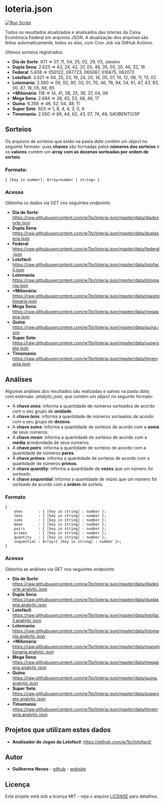 # loteria.json

[![Run Script](https://github.com/guilhermeasn/loteria.json/actions/workflows/run.yml/badge.svg)](https://github.com/guilhermeasn/loteria.json/actions/workflows/run.yml)

Todos os resultados atualizados e analisados das loterias da Caixa Econômica Federal em arquivos JSON. A atualização dos arquivos são feitas automaticamente, todos os dias, com Cron Job via GitHub Actions.

Últimos sorteios registrados:

 - **Dia de Sorte**: <!--diadesorte-->871 => 07, 11, 04, 25, 02, 29, 03, Janeiro
 - **Dupla Sena**: <!--duplasena-->2.625 => 43, 24, 42, 37, 05, 46, 35, 05, 20, 46, 32, 16
 - **Federal**: <!--federal-->5.838 => 050122, 067723, 065087, 016875, 062072
 - **Lotofácil**: <!--lotofacil-->3.021 => 04, 25, 23, 19, 24, 20, 14, 05, 07, 10, 12, 08, 11, 13, 02
 - **Lotomania**: <!--lotomania-->2.580 => 59, 02, 90, 03, 01, 70, 46, 78, 94, 54, 61, 47, 43, 83, 00, 87, 19, 05, 88, 85
 - **+Milionária**: <!--maismilionaria-->118 => 14, 41, 38, 25, 36, 37, 04, 06
 - **Mega Sena**: <!--megasena-->2.684 => 26, 45, 53, 48, 46, 17
 - **Quina**: <!--quina-->6.358 => 46, 52, 04, 48, 11
 - **Super Sete**: <!--supersete-->503 => 1, 8, 4, 4, 3, 0, 9
 - **Timemania**: <!--timemania-->2.050 => 66, 44, 62, 43, 07, 74, 49, SAOBENTO/SP
 <!-- - **Loteca**: 0 -->

## Sorteios

Os arquivos de sorteios que estão na pasta *data* contém um *object* no seguinte formato: suas **chaves** são formadas pelos **números dos sorteios** e os **valores** contém um **array com as dezenas sorteadas por ordem de sorteio**.

### Formato:

```
{ [key in number]: Array<number | string> }
```

### Acesso

Obtenha os dados via GET nos seguintes *endpoints*:

 - **Dia de Sorte**: https://raw.githubusercontent.com/w7br/loteria.json/master/data/diadesorte.json
 - **Dupla Sena**: https://raw.githubusercontent.com/w7br/loteria.json/master/data/duplasena.json
 - **Federal**: https://raw.githubusercontent.com/w7br/loteria.json/master/data/federal.json
 - **Lotofácil**: https://raw.githubusercontent.com/w7br/loteria.json/master/data/lotofacil.json
 - **Lotomania**: https://raw.githubusercontent.com/w7br/loteria.json/master/data/lotomania.json
 - **+Milionária**: https://raw.githubusercontent.com/w7br/loteria.json/master/data/maismilionaria.json
 - **Mega Sena**: https://raw.githubusercontent.com/w7br/loteria.json/master/data/megasena.json
 - **Quina**: https://raw.githubusercontent.com/w7br/loteria.json/master/data/quina.json
 - **Super Sete**: https://raw.githubusercontent.com/w7br/loteria.json/master/data/supersete.json
 - **Timemania**: https://raw.githubusercontent.com/w7br/loteria.json/master/data/timemania.json
 <!-- - **Loteca**: https://raw.githubusercontent.com/w7br/loteria.json/master/data/loteca.json -->
 
## Análises

Algumas análises dos resultados são realizadas e salvas na pasta *data*, com extensão *.analytic.json*, que contém um *object* no seguinte formato:
 - A **chave *ones***: informa a quantidade de números sorteados de acordo com o seu grupo de **unidade**.
 - A **chave *tens***: informa a quantidade de números sorteados de acordo com o seu grupo de **dezena**.
 - A **chave *sums***: informa a quantidade de sorteios de acordo com a **soma** de seus números.
 - A **chave *mean***: informa a quantidade de sorteios de acordo com a **média** arredondada de seus números.
 - A **chave *pairs***: informa a quantidade de sorteios de acordo com a quantidade de números **pares**.
 - A **chave *primes***: informa a quantidade de sorteios de acordo com a quantidade de números **primos**.
 - A **chave *quantity***: informa a quantidade de **vezes** que um número foi sorteado.
 - A **chave *sequential***: informa a quantidade de vezes que um número foi sorteado de acordo com a **ordem** de sorteio.

### Formato

```
{
    ones       : { [key in string] : number };
    tens       : { [key in string] : number };
    sums       : { [key in string] : number };
    mean       : { [key in string] : number };
    pairs      : { [key in string] : number };
    primes     : { [key in string] : number };
    quantity   : { [key in string] : number };
    sequential : Array<{ [key in string] : number }>;
}
```

### Acesso

Obtenha as análises via GET nos seguintes *endpoints*:

 - **Dia de Sorte**: https://raw.githubusercontent.com/w7br/loteria.json/master/data/diadesorte.analytic.json
 - **Dupla Sena**: https://raw.githubusercontent.com/w7br/loteria.json/master/data/duplasena.analytic.json
 - **Lotofácil**: https://raw.githubusercontent.com/w7br/loteria.json/master/data/lotofacil.analytic.json
 - **Lotomania**: https://raw.githubusercontent.com/w7br/loteria.json/master/data/lotomania.analytic.json
 - **+Milionária**: https://raw.githubusercontent.com/w7br/loteria.json/master/data/maismilionaria.analytic.json
 - **Mega Sena**: https://raw.githubusercontent.com/w7br/loteria.json/master/data/megasena.analytic.json
 - **Quina**: https://raw.githubusercontent.com/w7br/loteria.json/master/data/quina.analytic.json
 - **Super Sete**: https://raw.githubusercontent.com/w7br/loteria.json/master/data/supersete.analytic.json
 - **Timemania**: https://raw.githubusercontent.com/w7br/loteria.json/master/data/timemania.analytic.json

## Projetos que utilizam estes dados

 - **Analisador de Jogos da Lotofácil**: https://github.com/w7br/lotofacil/

## Autor

* **Guilherme Neves** - [github](https://github.com/w7br/) - [website](https://allexus.dev.br/)

## Licença

Este projeto está sob a licença MIT - veja o arquivo [LICENSE](https://github.com/w7br/loteria.json/blob/master/LICENSE) para detalhes.
